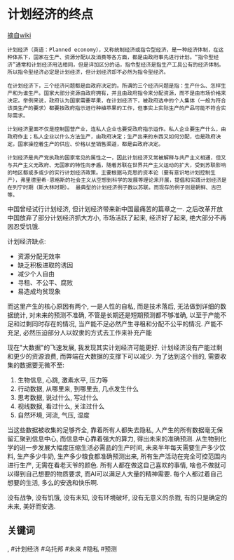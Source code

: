 # 计划经济的终点

[摘自wiki](https://zh.wikipedia.org/wiki/%E8%A8%88%E5%8A%83%E7%B6%93%E6%BF%9F)

```
计划经济（英语：Planned economy），又称统制经济或指令型经济，是一种经济体制，在这种体系下，国家在生产、资源分配以及消费等各方面，都是由政府事先进行计划。“指令型经济”通常和计划经济用法相同，但是详加区分的话，指令型经济是指生产工具公有的经济体制。所以指令型经济必定是计划经济，但计划经济却不必然为指令型经济。

在计划经济下，三个经济问题都是由政府决定的。所谓的三个经济问题是指：生产什么、怎样生产和为谁生产。国家大部分资源由政府拥有，并且由政府指令来分配资源，而不是由市场价格来决定。举例来说，政府认为国家需要苹果，在计划经济下，被政府选中的个人集体（一般为符合该类生产的要求）都要按政府指示进行种植苹果的工作，但事实上实际生产的产品可能不符合实际需求。

计划经济里面不仅是控制国营产业，连私人企业也要受政府指示运作。私人企业要生产什么，由政府作主；私人企业以什么方法生产，由政府决定；生产出来的东西又如何分配，也是政府决定。国家操控着生产的供应、价格以至销售渠道，都是由政府决定。

计划经济是共产党执政的国家常见的属性之一，因此计划经济又常被解释与共产主义相通，但又与共产主义无政府、无国家的特性向矛盾，随着苏联在世界共产主义运动的扩大，受到苏联影响的地区都或多或少的实行计划经济政策。主要根据马克思的资本论（要有意识地计划控制生产），弗里德里希·恩格斯的社会主义从空想到科学的发展等理论来开展，提倡和实践计划经济是在列宁时期（斯大林时期）。 最典型的计划经济例子数以苏联。而现存的例子则是朝鲜、古巴等。
```

中国曾经试行计划经济, 但计划经济带来新中国最痛苦的篇章之一. 之后改革开放中国放弃了部分计划经济抓大方小, 市场活跃了起来, 经济好了起来, 绝大部分不再因忍受饥饿.

计划经济缺点:
* 资源分配无效率
* 缺乏积极进取的诱因
* 减少个人自由
* 寻租、不公平、腐败
* 易造成均贫现象

而这里产生的核心原因有两个, 一是人性的自私, 而是技术落后, 无法做到详细的数据统计, 对未来的预测不准确, 不管是长期还是短期预测都不够准确, 以至于产能不足和过剩同时存在的情况, 当产能不足必然产生寻租和分配不公平的情况. 产能不充足, 必然压迫部分人以奴隶的方式去工作来补充产能

现在"大数据"的飞速发展, 我发现其实计划经济可能更好. 计划经济没有产能过剩和更少的资源浪费, 而弊端在大数据的支撑下可以减少. 为了达到这个目的, 需要收集的数据要无微不至:

1. 生物信息, 心跳, 激素水平, 压力等
2. 行动数据, 从哪里来, 到哪里去, 几点发生什么
3. 思考数据, 说过什么, 写过什么
4. 视线数据, 看过什么, 关注过什么
5. 自然环境, 河流, 气压, 湿度

当这些数据被收集的足够齐全, 靠着所有人都失去隐私, 人产生的所有数据毫无保留汇聚到信息中心, 而信息中心靠着强大的算力, 得出未来的准确预测. 从生物到化学的进一步发展大幅度压缩生活必需品的生产时间, 未来半年每天需要生产多少饮料, 生产多少牛奶, 生产多少粮食都准确预测出来, 所有生产活动在完全可控范围内进行生产, 无需在看老天爷的颜色. 所有人都在做这自己喜欢的事情, 啥也不做就可以得到自己想要的物质要求, 而AI可以满足人大量的精神需要. 每个人都过着自己想要的生活, 多么的安逸和快乐啊.

没有战争, 没有饥饿, 没有未知, 没有环境破坏, 没有无意义的杀戮, 有的只是确定的未来, 美好而安逸.

## 关键词
, #计划经济 #乌托邦 #未来 #隐私 #预测
